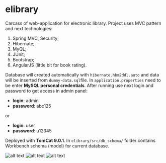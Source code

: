 # elibrary
Carcass of web-application for electronic library. Project uses MVC pattern and next technologies: 
1. Spring MVC, Security;
2. Hibernate; 
3. MyQL;
4. JUnit;
5. Bootstrap;
6. AngularJS (little bit for book rating). 


Database will created automatically with `hibernate.hbm2ddl.auto` and data will be inserted from `dummy-data.sql`file. In `application.properties` need to be enter **MySQL personal credentials**. After running use next login and password to get access in admin panel:
* **login**: admin
* **password**: abc125

or
* **login**: user
* **password**: u12345

Deployed with **TomCat 9.0.1**. In `elibrary/src/db_schema/` folder contains Workbench schema (model) for current database. 

![alt text](https://i.imgur.com/hxRRhhv.png)
![alt text](https://i.imgur.com/dpU1dq6.png)
![alt text](https://i.imgur.com/u1143Hn.png)
